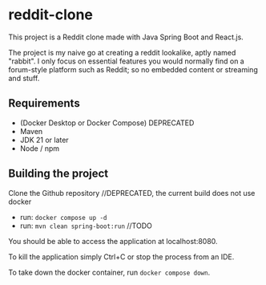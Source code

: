 # reddit-clone

This project is a Reddit clone made with Java Spring Boot and React.js.

The project is my naive go at creating a reddit lookalike, aptly named "rabbit". I only focus on essential features you would normally find on a forum-style platform such as Reddit; so no embedded content or streaming and stuff.

## Requirements
 - (Docker Desktop or Docker Compose) DEPRECATED
 - Maven
 - JDK 21 or later
 - Node / npm


## Building the project
Clone the Github repository
//DEPRECATED, the current build does not use docker 
 - run: ```docker compose up -d```
 - run: ```mvn clean spring-boot:run```
//TODO

You should be able to access the application at localhost:8080.

To kill the application simply Ctrl+C or stop the process from an IDE.

To take down the docker container, run ```docker compose down```.





